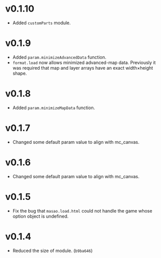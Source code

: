 # v0.1.10
- Added `customParts` module.

# v0.1.9
- Added `param.minimizeAdvancedData` function.
- `format.load` now allows minimized advanced-map data. Previously it was required that map and layer arrays have an exact width×height shape.

# v0.1.8
- Added `param.minimizeMapData` function.

# v0.1.7
- Changed some default param value to align with mc_canvas.

# v0.1.6
- Changed some default param value to align with mc_canvas.

# v0.1.5
- Fix the bug that `masao.load.html` could not handle the game whose option object is undefined.

# v0.1.4
- Reduced the size of module. (`b9ba646`)
